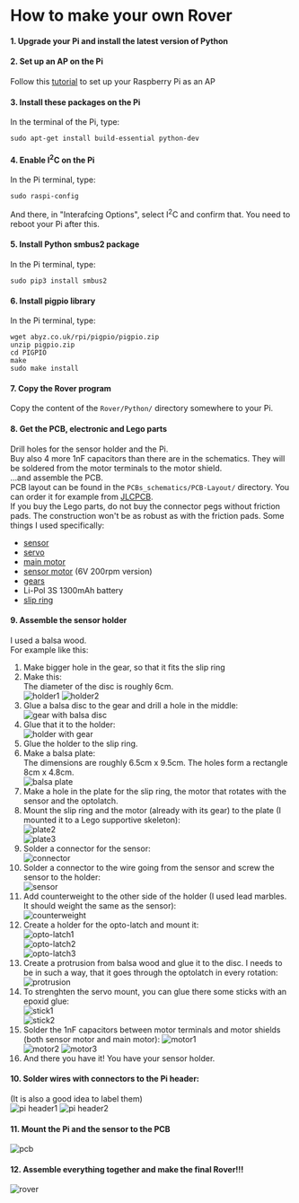 # How to make your own Rover

#### 1. Upgrade your Pi and install the latest version of Python

#### 2. Set up an AP on the Pi
Follow this [tutorial](https://www.raspberrypi.org/documentation/configuration/wireless/access-point.md) to set up your Raspberry Pi as an AP

#### 3. Install these packages on the Pi
In the terminal of the Pi, type:   
```
sudo apt-get install build-essential python-dev
```

#### 4. Enable I<sup>2</sup>C on the Pi
In the Pi terminal, type:
```
sudo raspi-config
```
And there, in "Interafcing Options", select I<sup>2</sup>C and confirm that.
You need to reboot your Pi after this.

#### 5. Install Python smbus2 package
In the Pi terminal, type:
```
sudo pip3 install smbus2
```

#### 6. Install pigpio library
In the Pi terminal, type:
```
wget abyz.co.uk/rpi/pigpio/pigpio.zip
unzip pigpio.zip
cd PIGPIO
make
sudo make install
```

#### 7. Copy the Rover program
Copy the content of the `Rover/Python/` directory somewhere to your Pi.

#### 8. Get the PCB, electronic and Lego parts
Drill holes for the sensor holder and the Pi.  
Buy also 4 more 1nF capacitors than there are in the schematics. They will be soldered from the motor terminals to the motor shield.   
...and assemble the PCB.   
PCB layout can be found in the `PCBs_schematics/PCB-Layout/` directory. You can order it for example from [JLCPCB](https://jlcpcb.com).   
If you buy the Lego parts, do not buy the connector pegs without friction pads. The construction won't be as robust as with the friction pads.
Some things I used specifically:
- [sensor](https://www.ebay.com/itm/Sharp-GP2Y0A710K0F-IR-Range-Sensor-100-550cm-Infrared-Proximity-Measure-distance/321873113256?epid=2256191608&hash=item4af121f0a8:g:ZYwAAOSw9r1WAVJC)
- [servo](http://hitecrcd.com/products/servos/sport-servos/analog-sport-servos/hs-422-deluxe-standard-servo/product)
- [main motor](https://www.ebay.com/itm/320911868255)
- [sensor motor](https://www.ebay.com/itm/6-12V-100-200-300-30RPM-Mini-DC-Metal-Gear-Motor-Gearwheel-Shaft-Diameter-N20/182498725375?ssPageName=STRK%3AMEBIDX%3AIT&var=485067902164&_trksid=p2057872.m2749.l2649)
(6V 200rpm version)
- [gears](https://www.ebay.com/itm/85Pcs-Plastic-Gears-Rack-Pulley-Belt-Worm-Teeth-Shaft-Car-Toy-Models-Part-DIY/152738933090?ssPageName=STRK%3AMEBIDX%3AIT&_trksid=p2057872.m2749.l2649)
- Li-Pol 3S 1300mAh battery
- [slip ring](https://www.ebay.com/itm/12-5mm-300Rpm-Capsule-Tiny-Slip-Ring-12-Circuits-Wires-2A-240V-Test-Equipment-/141778019951?hash=item2102a0e66f)

#### 9. Assemble the sensor holder
I used a balsa wood.   
For example like this:
1. Make bigger hole in the gear, so that it fits the slip ring
3. Make this:   
The diameter of the disc is roughly 6cm.   
![holder1](howTo-imgs/holder1.jpg)
![holder2](howTo-imgs/holder2.jpg)
4. Glue a balsa disc to the gear and drill a hole in the middle:   
![gear with balsa disc](howTo-imgs/gear.jpg)
5. Glue that it to the holder:   
![holder with gear](howTo-imgs/holder-w-gear.jpg)
6. Glue the holder to the slip ring.
6. Make a balsa plate:  
The dimensions are roughly 6.5cm x 9.5cm. The holes form a rectangle 8cm x 4.8cm.  
![balsa plate](howTo-imgs/plate.jpg)
7. Make a hole in the plate for the slip ring, the motor that rotates with the sensor and the optolatch.
8. Mount the slip ring and the motor (already with its gear) to the plate (I mounted it to a Lego supportive skeleton):   
![plate2](howTo-imgs/plate2.jpg)   
![plate3](howTo-imgs/plate3.jpg)
9. Solder a connector for the sensor:  
![connector](howTo-imgs/connector.jpg)
10. Solder a connector to the wire going from the sensor and screw the sensor to the holder:  
![sensor](howTo-imgs/sensor.jpg)
11. Add counterweight to the other side of the holder (I used lead marbles. It should weight the same as the sensor):  
![counterweight](howTo-imgs/counterweight.jpg)
12. Create a holder for the opto-latch and mount it:  
![opto-latch1](howTo-imgs/opto-latch1.jpg)  
![opto-latch2](howTo-imgs/opto-latch2.jpg)  
![opto-latch3](howTo-imgs/opto-latch3.jpg)
13. Create a protrusion from balsa wood and glue it to the disc. I needs to be in such a way, that it goes through the optolatch in every rotation:  
![protrusion](howTo-imgs/protrusion.jpg)
14. To strenghten the servo mount, you can glue there some sticks with an epoxid glue:  
![stick1](howTo-imgs/servo-mount1.jpg)  
![stick2](howTo-imgs/servo-mount2.jpg)
15. Solder the 1nF capacitors between motor terminals and motor shields (both sensor motor and main motor):
![motor1](howTo-imgs/motor1.jpg)   
![motor2](howTo-imgs/motor2.jpg)
![motor3](howTo-imgs/motor3.jpg)
16. And there you have it! You have your sensor holder.

#### 10. Solder wires with connectors to the Pi header:
(It is also a good idea to label them)   
![pi header1](howTo-imgs/pi-header1.jpg)
![pi header2](howTo-imgs/pi-header2.jpg)

#### 11. Mount the Pi and the sensor to the PCB
![pcb](howTo-imgs/pcb.jpg)

#### 12. Assemble everything together and make the final Rover!!!
![rover](howTo-imgs/rover.jpg)